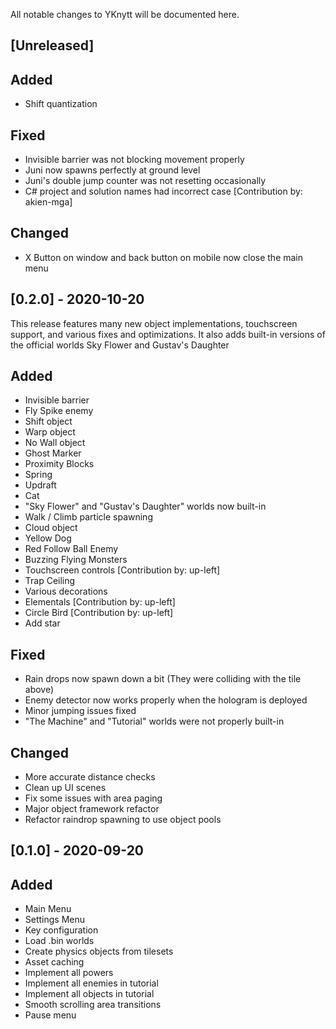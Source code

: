 All notable changes to YKnytt will be documented here.

## [Unreleased]

## Added
- Shift quantization

## Fixed
- Invisible barrier was not blocking movement properly
- Juni now spawns perfectly at ground level
- Juni's double jump counter was not resetting occasionally
- C# project and solution names had incorrect case [Contribution by: akien-mga]

## Changed
- X Button on window and back button on mobile now close the main menu

## [0.2.0] - 2020-10-20

This release features many new object implementations, touchscreen support, and various fixes and optimizations.
It also adds built-in versions of the official worlds Sky Flower and Gustav's Daughter

## Added
- Invisible barrier
- Fly Spike enemy
- Shift object
- Warp object
- No Wall object
- Ghost Marker
- Proximity Blocks
- Spring
- Updraft
- Cat
- "Sky Flower" and "Gustav's Daughter" worlds now built-in
- Walk / Climb particle spawning
- Cloud object
- Yellow Dog
- Red Follow Ball Enemy
- Buzzing Flying Monsters
- Touchscreen controls [Contribution by: up-left]
- Trap Ceiling
- Various decorations
- Elementals [Contribution by: up-left]
- Circle Bird [Contribution by: up-left]
- Add star

## Fixed
- Rain drops now spawn down a bit (They were colliding with the tile above)
- Enemy detector now works properly when the hologram is deployed
- Minor jumping issues fixed
- "The Machine" and "Tutorial" worlds were not properly built-in

## Changed
- More accurate distance checks
- Clean up UI scenes
- Fix some issues with area paging
- Major object framework refactor
- Refactor raindrop spawning to use object pools

## [0.1.0] - 2020-09-20

## Added

- Main Menu
- Settings Menu
- Key configuration
- Load .bin worlds
- Create physics objects from tilesets
- Asset caching
- Implement all powers
- Implement all enemies in tutorial
- Implement all objects in tutorial
- Smooth scrolling area transitions
- Pause menu
